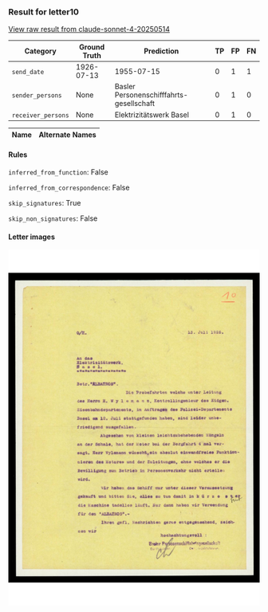### Result for letter10
[View raw result from claude-sonnet-4-20250514](https://github.com/RISE-UNIBAS/humanities_data_benchmark/blob/main/results/2025-09-30/T0104/request_T0104_letter10.json)


| Category          | Ground Truth | Prediction | TP | FP | FN |
|------------------|--------------|------------|----|----|----|
| `send_date`        | 1926-07-13 | 1955-07-15 | 0 | 1 | 1 |
| `sender_persons`  | None | Basler Personenschifffahrts-gesellschaft | 0 | 1 | 0 |
| `receiver_persons` | None | Elektrizitätswerk Basel | 0 | 1 | 0 |

| Name | Alternate Names |
| --- | --- |

#### Rules
`inferred_from_function`: False

`inferred_from_correspondence`: False

`skip_signatures`: True

`skip_non_signatures`: False

#### Letter images

<img src="https://github.com/RISE-UNIBAS/humanities_data_benchmark/blob/main/benchmarks/metadata_extraction/images/letter10_p1.jpg?raw=true" alt="letter10_p1.jpg" width="800px">

